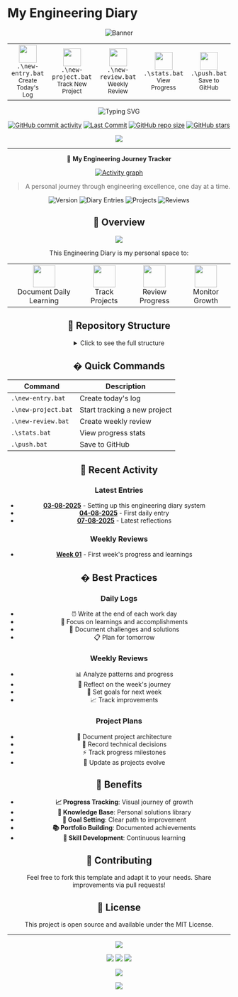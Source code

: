 # My Engineering Diary

<div align="center">
  
![Banner](https://capsule-render.vercel.app/api?type=waving&color=0:2C8CF7,100:A22DA8&height=300&section=header&text=Engineering%20Diary&fontSize=70&fontColor=FFFFFF&animation=fadeIn&fontAlign=50&fontAlignY=25&desc=Learning%20and%20Growing%20Every%20Day&descSize=20&descAlign=50&descAlignY=45)

<div align="center">
  <table>
    <tr>
      <td align="center">
        <img width="40" src="https://cdn.jsdelivr.net/gh/devicons/devicon/icons/markdown/markdown-original.svg"/>
        <br /><code>.\new-entry.bat</code>
        <br /><sub>Create Today's Log</sub>
      </td>
      <td align="center">
        <img width="40" src="https://cdn.jsdelivr.net/gh/devicons/devicon/icons/git/git-original.svg"/>
        <br /><code>.\new-project.bat</code>
        <br /><sub>Track New Project</sub>
      </td>
      <td align="center">
        <img width="40" src="https://cdn.jsdelivr.net/gh/primer/octicons/icons/checklist-16.svg"/>
        <br /><code>.\new-review.bat</code>
        <br /><sub>Weekly Review</sub>
      </td>
      <td align="center">
        <img width="40" src="https://cdn.jsdelivr.net/gh/primer/octicons/icons/graph-16.svg"/>
        <br /><code>.\stats.bat</code>
        <br /><sub>View Progress</sub>
      </td>
      <td align="center">
        <img width="40" src="https://cdn.jsdelivr.net/gh/primer/octicons/icons/repo-push-16.svg"/>
        <br /><code>.\push.bat</code>
        <br /><sub>Save to GitHub</sub>
      </td>
    </tr>
  </table>
</div>

<p align="center">
  <img src="https://readme-typing-svg.demolab.com?font=Fira+Code&pause=1000&color=2C8CF7&center=true&vCenter=true&width=435&lines=Daily+Engineering+Reflections;Building+Knowledge+Day+by+Day;Learning%2C+Growing%2C+Documenting" alt="Typing SVG" />
</p>

[![GitHub commit activity](https://img.shields.io/github/commit-activity/m/Hsinha11/My-Engineering-Diary?style=for-the-badge&logo=github)](https://github.com/Hsinha11/My-Engineering-Diary/commits)
[![Last Commit](https://img.shields.io/github/last-commit/Hsinha11/My-Engineering-Diary?style=for-the-badge&logo=git)](https://github.com/Hsinha11/My-Engineering-Diary/commits)
[![GitHub repo size](https://img.shields.io/github/repo-size/Hsinha11/My-Engineering-Diary?style=for-the-badge&logo=github)](https://github.com/Hsinha11/My-Engineering-Diary)
[![GitHub stars](https://img.shields.io/github/stars/Hsinha11/My-Engineering-Diary?style=for-the-badge&logo=github)](https://github.com/Hsinha11/My-Engineering-Diary/stargazers)

<a href="https://github.com/Hsinha11/My-Engineering-Diary/graphs/contributors">
  <img src="https://contrib.rocks/image?repo=Hsinha11/My-Engineering-Diary" />
</a>

---

📔 **My Engineering Journey Tracker**

[![Activity graph](https://github-readme-activity-graph.vercel.app/graph?username=Hsinha11&theme=react-dark&hide_border=true)](https://github.com/Hsinha11/My-Engineering-Diary)

> A personal journey through engineering excellence, one day at a time.

<div align="center">

![Version](https://img.shields.io/badge/version-1.0.0-blue)
![Diary Entries](https://img.shields.io/badge/diary-entries-green)
![Projects](https://img.shields.io/badge/projects-tracked-orange)
![Reviews](https://img.shields.io/badge/weekly-reviews-purple)

</div>

## 🌟 Overview

<div align="center">
  <img src="https://github-readme-stats.vercel.app/api/pin/?username=Hsinha11&repo=My-Engineering-Diary&theme=react&hide_border=true" />
</div>

This Engineering Diary is my personal space to:

<div align="center">
  <table>
    <tr>
      <td align="center">
        <img width="50" src="https://cdn.jsdelivr.net/gh/primer/octicons/icons/book-16.svg"/>
        <br />Document Daily Learning
      </td>
      <td align="center">
        <img width="50" src="https://cdn.jsdelivr.net/gh/primer/octicons/icons/goal-16.svg"/>
        <br />Track Projects
      </td>
      <td align="center">
        <img width="50" src="https://cdn.jsdelivr.net/gh/primer/octicons/icons/graph-16.svg"/>
        <br />Review Progress
      </td>
      <td align="center">
        <img width="50" src="https://cdn.jsdelivr.net/gh/primer/octicons/icons/rocket-16.svg"/>
        <br />Monitor Growth
      </td>
    </tr>
  </table>
</div>

## 📁 Repository Structure

<details>
<summary>Click to see the full structure</summary>

<div align="left">

```shell
my-engineering-diary/
├── README.md                 # This file
├── logs/                     # My daily logs
│   ├── template.md          # Daily log template
│   └── DD-MM-YYYY.md       # My daily entries
├── reviews/                  # My weekly reviews
│   ├── template.md          # Weekly review template
│   └── week-XX.md          # My weekly review entries
├── projects/                 # My project documentation
│   ├── template.md          # Project template
│   └── project-name.md      # My individual project files
└── scripts/                 # Automation scripts
    ├── push-diary.ps1       # Auto-push to GitHub
    └── setup-github.ps1     # GitHub setup
```

</div>
</details>

## � Quick Commands

| Command | Description |
|---------|-------------|
| `.\new-entry.bat` | Create today's log |
| `.\new-project.bat` | Start tracking a new project |
| `.\new-review.bat` | Create weekly review |
| `.\stats.bat` | View progress stats |
| `.\push.bat` | Save to GitHub |

## 📝 Recent Activity

### Latest Entries
- **[03-08-2025](logs/03-08-2025.md)** - Setting up this engineering diary system
- **[04-08-2025](logs/04-08-2025.md)** - First daily entry
- **[07-08-2025](logs/07-08-2025.md)** - Latest reflections

### Weekly Reviews
- **[Week 01](reviews/week-01.md)** - First week's progress and learnings

## � Best Practices

### Daily Logs
- ⏰ Write at the end of each work day
- 🎯 Focus on learnings and accomplishments
- 🚧 Document challenges and solutions
- 📋 Plan for tomorrow

### Weekly Reviews
- 📊 Analyze patterns and progress
- 🔄 Reflect on the week's journey
- 🎯 Set goals for next week
- 📈 Track improvements

### Project Plans
- 🎨 Document project architecture
- 📝 Record technical decisions
- ⚡ Track progress milestones
- 🔄 Update as projects evolve

## 🎯 Benefits

- **📈 Progress Tracking**: Visual journey of growth
- **🧠 Knowledge Base**: Personal solutions library
- **🎯 Goal Setting**: Clear path to improvement
- **📚 Portfolio Building**: Documented achievements
- **🌱 Skill Development**: Continuous learning

## 🤝 Contributing

Feel free to fork this template and adapt it to your needs. Share improvements via pull requests!

## 📜 License

This project is open source and available under the MIT License.

---

<div align="center">
  <img src="https://capsule-render.vercel.app/api?type=waving&color=gradient&height=100&section=footer&text=Building%20My%20Engineering%20Future&fontSize=40&animation=twinkling" />
  
  <p align="center">
    <a href="QUICK_START.md"><img src="https://img.shields.io/badge/Quick%20Start-Guide-blue?style=for-the-badge&logo=readme"/></a>
    <a href="templates/"><img src="https://img.shields.io/badge/View-Templates-green?style=for-the-badge&logo=markdown"/></a>
    <a href="scripts/"><img src="https://img.shields.io/badge/Browse-Scripts-orange?style=for-the-badge&logo=powershell"/></a>
  </p>

  <img src="https://raw.githubusercontent.com/andreasbm/readme/master/assets/lines/rainbow.png" />
  
  <p align="center">
    <img src="https://komarev.com/ghpvc/?username=Hsinha11&style=for-the-badge&label=Repository%20Views"/>
  </p>
</div> 
